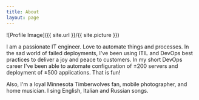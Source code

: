 ```yaml
---
title: About
layout: page
---
```

![Profile Image]({{ site.url }}/{{ site.picture }})

<p>I am a passionate IT engineer. Love to automate things and processes. In the sad world of failed deployments, I've been using ITIL and DevOps best practices to deliver a joy and peace to customers. In my short DevOps career I've been able to automate configuration of ±200 servers and deployment of ±500 applications. That is fun!
</p>

<p>
Also, I'm a loyal Minnesota Timberwolves fan, mobile photographer, and home musician. I sing English, Italian and Russian songs.
</p>